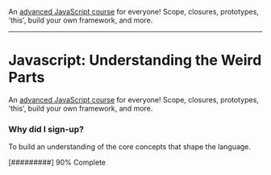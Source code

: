 An <a href="https://www.udemy.com/course/understand-javascript/">advanced JavaScript course</a> for everyone! Scope, closures, prototypes, 'this', build your own framework, and more.

---

# Javascript: Understanding the Weird Parts

An <a href="https://www.udemy.com/course/understand-javascript/">advanced JavaScript course</a> for everyone! Scope, closures, prototypes, 'this', build your own framework, and more.

### Why did I sign-up?

To build an understanding of the core concepts that shape the language.

[#########] 90% Complete
